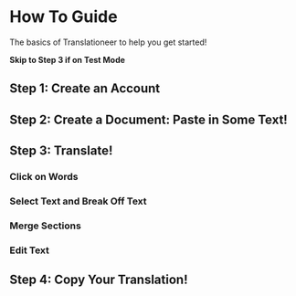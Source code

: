 # How To Guide

The basics of Translationeer to help you get started!

**Skip to Step 3 if on Test Mode**

## Step 1: Create an Account

## Step 2: Create a Document: Paste in Some Text!

## Step 3: Translate!

### Click on Words

### Select Text and Break Off Text

### Merge Sections

### Edit Text

## Step 4: Copy Your Translation!
